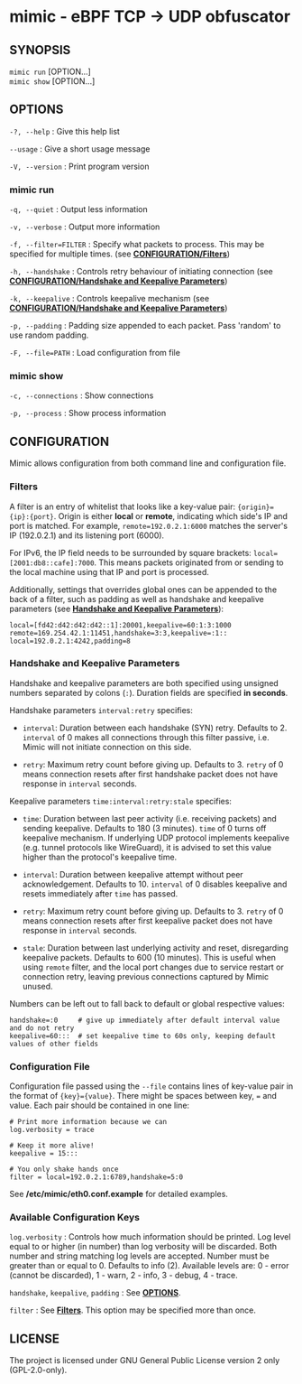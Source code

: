 # mimic - eBPF TCP -> UDP obfuscator

## SYNOPSIS

`mimic run` [OPTION...] <interface><br>
`mimic show` [OPTION...] <interface><br>

## OPTIONS

`-?, --help`
: Give this help list

`--usage`
: Give a short usage message

`-V, --version`
: Print program version

### mimic run

`-q, --quiet`
: Output less information

`-v, --verbose`
: Output more information

`-f, --filter=FILTER`
: Specify what packets to process. This may be specified for multiple times. (see [**CONFIGURATION/Filters**](#filters))

`-h, --handshake`
: Controls retry behaviour of initiating connection (see [**CONFIGURATION/Handshake and Keepalive Parameters**](#handshake-and-keepalive-parameters))

`-k, --keepalive`
: Controls keepalive mechanism (see [**CONFIGURATION/Handshake and Keepalive Parameters**](#handshake-and-keepalive-parameters))

`-p, --padding`
: Padding size appended to each packet. Pass 'random' to use random padding.

`-F, --file=PATH`
: Load configuration from file

### mimic show

`-c, --connections`
: Show connections

`-p, --process`
: Show process information

## CONFIGURATION

Mimic allows configuration from both command line and configuration file.

### Filters

A filter is an entry of whitelist that looks like a key-value pair: `{origin}={ip}:{port}`. Origin is either **local** or **remote**, indicating which side's IP and port is matched. For example, `remote=192.0.2.1:6000` matches the server's IP (192.0.2.1) and its listening port (6000).

For IPv6, the IP field needs to be surrounded by square brackets: `local=[2001:db8::cafe]:7000`. This means packets originated from or sending to the local machine using that IP and port is processed.

Additionally, settings that overrides global ones can be appended to the back of a filter, such as padding as well as handshake and keepalive parameters (see [**Handshake and Keepalive Parameters**](#handshake-and-keepalive-parameters)):

    local=[fd42:d42:d42:d42::1]:20001,keepalive=60:1:3:1000
    remote=169.254.42.1:11451,handshake=3:3,keepalive=:1::
    local=192.0.2.1:4242,padding=8

### Handshake and Keepalive Parameters

Handshake and keepalive parameters are both specified using unsigned numbers separated by colons (`:`). Duration fields are specified **in seconds**.

Handshake parameters `interval:retry` specifies:

* `interval`: Duration between each handshake (SYN) retry. Defaults to 2. `interval` of 0 makes all connections through this filter passive, i.e. Mimic will not initiate connection on this side.

* `retry`: Maximum retry count before giving up. Defaults to 3. `retry` of 0 means connection resets after first handshake packet does not have response in `interval` seconds.

Keepalive parameters `time:interval:retry:stale` specifies:

* `time`: Duration between last peer activity (i.e. receiving packets) and sending keepalive. Defaults to 180 (3 minutes). `time` of 0 turns off keepalive mechanism. If underlying UDP protocol implements keepalive (e.g. tunnel protocols like WireGuard), it is advised to set this value higher than the protocol's keepalive time.

* `interval`: Duration between keepalive attempt without peer acknowledgement. Defaults to 10. `interval` of 0 disables keepalive and resets immediately after `time` has passed.

* `retry`: Maximum retry count before giving up. Defaults to 3. `retry` of 0 means connection resets after first keepalive packet does not have response in `interval` seconds.

* `stale`: Duration between last underlying activity and reset, disregarding keepalive packets. Defaults to 600 (10 minutes). This is useful when using `remote` filter, and the local port changes due to service restart or connection retry, leaving previous connections captured by Mimic unused.

Numbers can be left out to fall back to default or global respective values:

    handshake=:0     # give up immediately after default interval value and do not retry
    keepalive=60:::  # set keepalive time to 60s only, keeping default values of other fields

### Configuration File

Configuration file passed using the `--file` contains lines of key-value pair in the format of `{key}={value}`. There might be spaces between key, `=` and value. Each pair should be contained in one line:

    # Print more information because we can
    log.verbosity = trace

    # Keep it more alive!
    keepalive = 15:::

    # You only shake hands once
    filter = local=192.0.2.1:6789,handshake=5:0

See **/etc/mimic/eth0.conf.example** for detailed examples.

### Available Configuration Keys

`log.verbosity`
: Controls how much information should be printed. Log level equal to or higher (in number) than log verbosity will be discarded. Both number and string matching log levels are accepted. Number must be greater than or equal to 0. Defaults to info (2). Available levels are: 0 - error (cannot be discarded), 1 - warn, 2 - info, 3 - debug, 4 - trace.

`handshake`, `keepalive`, `padding`
: See [**OPTIONS**](#options).

`filter`
: See [**Filters**](#filters). This option may be specified more than once.

## LICENSE

The project is licensed under GNU General Public License version 2 only (GPL-2.0-only).
